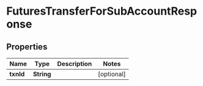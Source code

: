 

# FuturesTransferForSubAccountResponse


## Properties

| Name | Type | Description | Notes |
|------------ | ------------- | ------------- | -------------|
|**txnId** | **String** |  |  [optional] |



